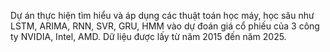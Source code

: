 Dự án thực hiện tìm hiểu và áp dụng các thuật toán học máy, học sâu như LSTM, ARIMA, RNN, SVR, GRU, HMM vào dự đoán giá cổ phiếu của 3 công ty NVIDIA, Intel, AMD. Dữ liệu được lấy từ năm 2015 đến năm 2025. 
